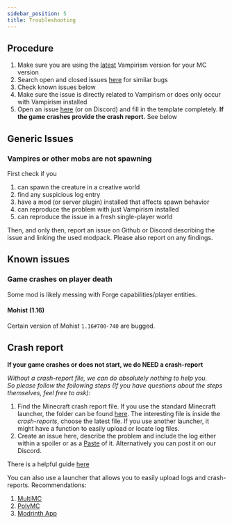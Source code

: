 ```yaml
---
sidebar_position: 5
title: Troubleshooting
---
```


## Procedure
1. Make sure you are using the [latest](https://modrinth.com/mod/vampirism/versions#all-versions) Vampirism version for your MC version
2. Search open and closed issues [here](https://github.com/TeamLapen/Vampirism/issues?q=is%3Aissue) for similar bugs
3. Check known issues below
4. Make sure the issue is directly related to Vampirism or does only occur with Vampirism installed
5. Open an issue [here](https://github.com/TeamLapen/Vampirism/issues?q=is%3Aissue) (or on Discord) and fill in the template completely. **If the game crashes provide the crash report.** See below

## Generic Issues
### Vampires or other mobs are not spawning
First check if you
1. can spawn the creature in a creative world
2. find any suspicious log entry
3. have a mod (or server plugin) installed that affects spawn behavior
4. can reproduce the problem with just Vampirism installed
5. can reproduce the issue in a fresh single-player world

Then, and only then, report an issue on Github or Discord describing the issue and linking the used modpack.
Please also report on any findings.

## Known issues
### Game crashes on player death
Some mod is likely messing with Forge capabilities/player entities.
#### Mohist (1.16)
Certain version of Mohist `1.16#700-740` are bugged.




## Crash report
**If your game crashes or does not start, we do NEED a crash-report**

_Without a crash-report file, we can do absolutely nothing to help you._  
_So please follow the following steps (If you have questions about the steps themselves, feel free to ask):_

1. Find the Minecraft crash report file. If you use the standard Minecraft launcher, the folder can be found [here](https://minecraft.gamepedia.com/.minecraft). The interesting file is inside the _crash-reports_, choose the latest file. If you use another launcher, it might have a function to easily upload or locate log files.
2. Create an issue here, describe the problem and include the log either within a spoiler or as a [Paste](http://paste.ee) of it. Alternatively you can post it on our Discord.

There is a helpful guide [here](https://hypixel.net/threads/guide-how-to-post-a-crash-report.577718/)

You can also use a launcher that allows you to easily upload logs and crash-reports.
Recommendations:
1. [MultiMC](http://multimc.org/) 
2. [PolyMC](https://polymc.org/)
3. [Modrinth App](https://modrinth.com/app)